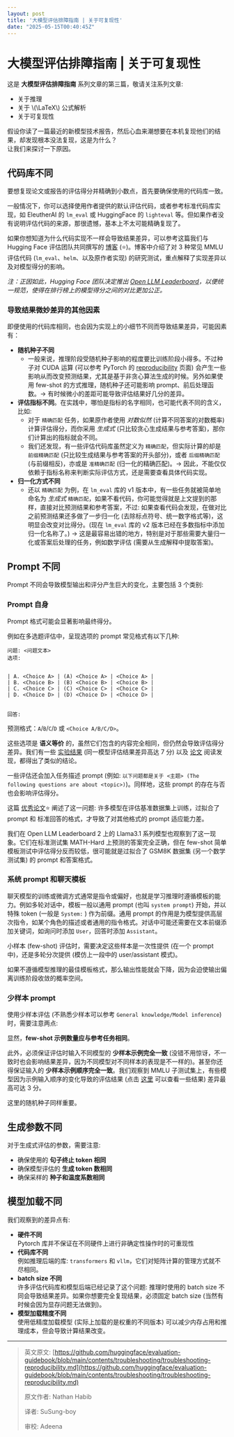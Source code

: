 ```yaml
---
layout: post
title: '大模型评估排障指南 | 关于可复现性'
date: "2025-05-15T00:40:45Z"
---
```

大模型评估排障指南 | 关于可复现性
==================

这是 **大模型评估排障指南** 系列文章的第三篇，敬请关注系列文章:

*   关于推理
*   关于 \\(\\LaTeX\\) 公式解析
*   关于可复现性

假设你读了一篇最近的新模型技术报告，然后心血来潮想要在本机复现他们的结果，却发现根本没法复现，这是为什么？  
让我们来探讨一下原因。

代码库不同
-----

要想复现论文或报告的评估得分并精确到小数点，首先要确保使用的代码库一致。

一般情况下，你可以选择使用作者提供的默认评估代码，或者参考标准代码库实现，如 EleutherAI 的 `lm_eval` 或 HuggingFace 的 `lighteval` 等。但如果作者没有说明评估代码的来源，那很遗憾，基本上不太可能精确复现了。

如果你想知道为什么代码实现不一样会导致结果差异，可以参考这篇我们与 Hugging Face 评估团队共同撰写的 [博客](https://huggingface.co/blog/open-llm-leaderboard-mmlu) (⭐)。博客中介绍了对 3 种常见 MMLU 评估代码 (`lm_eval`、`helm`、以及原作者实现) 的研究测试，重点解释了实现差异以及对模型得分的影响。

_注：正因如此，Hugging Face 团队决定推出 [Open LLM Leaderboard](https://huggingface.co/spaces/open-llm-leaderboard/open_llm_leaderboard)，以便统一规范，使得在排行榜上的模型得分之间的对比更加公正。_

### 导致结果微妙差异的其他因素

即便使用的代码库相同，也会因为实现上的小细节不同而导致结果差异，可能因素有：

*   **随机种子不同**
    *   一般来说，推理阶段受随机种子影响的程度要比训练阶段小得多。不过种子对 CUDA 运算 (可以参考 PyTorch 的 [reproducibility](https://pytorch.org/docs/stable/notes/randomness.html) 页面) 会产生一些影响从而改变预测结果，尤其是基于非贪心算法生成的时候。另外如果使用 few-shot 的方式推理，随机种子还可能影响 prompt、前后处理函数。-> 有时候微小的差距可能导致评估结果好几分的差异。
*   **评估指标不同**。在实践中，哪怕是指标的名字相同，也可能代表不同的含义，比如:
    *   对于 `精确匹配` 任务，如果原作者使用 _对数似然_ (计算不同答案的对数概率) 计算评估得分，而你采用 _生成式_ (只比较贪心生成结果与参考答案)，那你们计算出的指标就会不同。
    *   我们还发现，有一些评估代码库虽然定义为 `精确匹配`，但实际计算的却是 `前缀精确匹配` (只比较生成结果与参考答案的开头部分)，或者 `后缀精确匹配` (与前缀相反)，亦或是 `准精确匹配` (归一化的精确匹配)。-> 因此，不能仅仅依赖于指标名称来判断实际评估方式，还是需要查看具体代码实现。
*   **归一化方式不同**
    *   还以 `精确匹配` 为例，在 `lm_eval` 库的 v1 版本中，有一些任务就被简单地命名为 _生成式_ `精确匹配`，如果不看代码，你可能觉得就是上文提到的那样，直接对比预测结果和参考答案，不过: 如果查看代码会发现，在做对比之前预测结果还多做了一步归一化 (去除标点符号、统一数字格式等)，这明显会改变对比得分。(现在 `lm_eval` 库的 v2 版本已经在多数指标中添加归一化名称了。) -> 这是最容易出错的地方，特别是对于那些需要大量归一化或答案后处理的任务，例如数学评估 (需要从生成解释中提取答案)。

Prompt 不同
---------

Prompt 不同会导致模型输出和评分产生巨大的变化，主要包括 3 个类别:

### Prompt 自身

Prompt 格式可能会显著影响最终得分。

例如在多选题评估中，呈现选项的 prompt 常见格式有以下几种:

    问题: <问题文本>
    选项:
    

    | A. <Choice A> | (A) <Choice A> | <Choice A> | 
    | B. <Choice B> | (B) <Choice B> | <Choice B> | 
    | C. <Choice C> | (C) <Choice C> | <Choice C> | 
    | D. <Choice D> | (D) <Choice D> | <Choice D> | 
    

    回答: 
    

预测格式：`A`/`B`/`C`/`D` 或 `<Choice A/B/C/D>`。

这些选项是 **语义等价** 的，虽然它们包含的内容完全相同，但仍然会导致评估得分差异。我们有一些 [实验结果](https://x.com/clefourrier/status/1777319187913875893/photo/1) (同一模型评估结果差异高达 7 分) 以及 [论文](https://arxiv.org/abs/2310.11324) 阅读发现，都得出了类似的结论。

一些评估还会加入任务描述 prompt (例如: `以下问题都是关于 <主题> (The following questions are about <topic>)`)。同样地，这些 prompt 的存在与否也会影响评估得分。

这篇 [优秀论文](https://arxiv.org/abs/2407.07890)⭐ 阐述了这一问题: 许多模型在评估基准数据集上训练，过拟合了 prompt 和 标准回答的格式，才导致了对其他格式的 prompt 适应能力差。

我们在 Open LLM Leaderboard 2 上的 Llama3.1 系列模型也观察到了这一现象。它们在标准测试集 MATH-Hard 上预测的答案完全正确，但在 few-shot 简单模板测试中评估得分反而较低，很可能就是过拟合了 GSM8K 数据集 (另一个数学测试集) 的 prompt 和答案格式。

### 系统 prompt 和聊天模板

聊天模型的训练或微调方式通常是指令或偏好，也就是学习推理时遵循模板的能力。例如多轮对话中，模板一般以通用 prompt (也叫 `system prompt`) 开始，并以特殊 token (一般是 `System:` ) 作为前缀。通用 prompt 的作用是为模型提供高层次指令，如某个角色的描述或者通用的指令格式。对话中可能还需要在文本前缀添加关键词，如询问时添加 `User`，回答时添加 `Assistant`。

小样本 (few-shot) 评估时，需要决定这些样本是一次性提供 (在一个 prompt 中)，还是多轮分次提供 (模仿上一段中的 user/assistant 模式)。

如果不遵循模型推理的最佳模板格式，那么输出性能就会下降，因为会迫使输出偏离训练阶段收敛的概率空间。

### 少样本 prompt

使用少样本评估 (不熟悉少样本可以参考 `General knowledge/Model inference`) 时，需要注意两点:

显然，**few-shot 示例数量应与参考任务相同**。

此外，必须保证评估时输入不同模型的 **少样本示例完全一致** (没错不用惊讶，不一致时也会影响结果差异，因为不同模型对不同样本的表现是不一样的)。甚至你还得保证输入的 **少样本示例顺序完全一致**。我们观察到 MMLU 子测试集上，有些模型因为示例输入顺序的变化导致的评估结果 (点击 [这里](https://huggingface.co/blog/evaluation-structured-outputs) 可以查看一些结果) 差异最高可达 3 分。

这里的随机种子同样重要。

生成参数不同
------

对于生成式评估的参数，需要注意:

*   确保使用的 **句子终止 token 相同**
*   确保模型评估的 **生成 token 数相同**
*   确保采样的 **种子和温度系数相同**

模型加载不同
------

我们观察到的差异点有:

*   **硬件不同**  
    Pytorch 库并不保证在不同硬件上进行非确定性操作时的可重现性
*   **代码库不同**  
    例如推理后端的库: `transformers` 和 `vllm`，它们对矩阵计算的管理方式就不尽相同。
*   **batch size 不同**  
    许多评估代码库和模型后端已经记录了这个问题: 推理时使用的 batch size 不同会导致结果差异。如果你想要完全复现结果，必须固定 batch size (当然有时候会因为显存问题无法做到)。
*   **模型加载精度不同**  
    使用低精度加载模型 (实际上加载的是权重的不同版本) 可以减少内存占用和推理成本，但会导致计算结果改变。

* * *

> 英文原文: [https://github.com/huggingface/evaluation-guidebook/blob/main/contents/troubleshooting/troubleshooting-reproducibility.md](https://github.com/huggingface/evaluation-guidebook/blob/main/contents/troubleshooting/troubleshooting-reproducibility.md)
> 
> 原文作者: Nathan Habib
> 
> 译者: SuSung-boy
> 
> 审校: Adeena